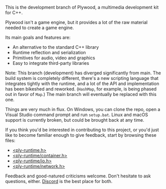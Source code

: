 This is the development branch of Plywood, a multimedia development kit for C++.

Plywood isn't a game engine, but it provides a lot of the raw material needed to create a game engine.

Its main goals and features are:

- An alternative to the standard C++ library
- Runtime reflection and serialization
- Primitives for audio, video and graphics
- Easy to integrate third-party libraries

Note: This branch (development) has diverged significantly from main. The build system is completely different, there's a new scripting language that integrates tightly with the runtime, and a lot of the API and implementation has been bikeshed and reworked. (`HashMap`, for example, is being phased out in favor of `Map`.) The main branch will eventually be replaced with this one.

Things are very much in flux. On Windows, you can clone the repo, open a Visual Studio command prompt and run `setup.bat`. Linux and macOS support is currently broken, but could be brought back at any time.

If you think you'd be interested in contributing to this project, or you'd just like to become familiar enough to give feedback, start by browsing these files:

* [<ply-runtime.h>](https://github.com/arc80/plywood/blob/development/base/src/runtime/ply-runtime.h)
* [<ply-runtime/container.h>](https://github.com/arc80/plywood/blob/development/base/src/runtime/ply-runtime/container.h)
* [<ply-runtime/io.h>](https://github.com/arc80/plywood/blob/development/base/src/runtime/ply-runtime/io.h)
* [<ply-runtime/network.h>](https://github.com/arc80/plywood/blob/development/base/src/runtime/ply-runtime/network.h)

Feedback and good-natured criticisms welcome. Don't hesitate to ask questions, either. [Discord](https://discord.gg/WnQhuVF) is the best place for both.
